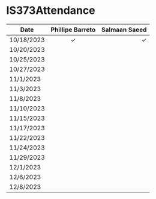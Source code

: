 # IS373Attendance



| Date          | Phillipe Barreto      | Salmaan Saeed     |
| ------------- | :-------------------: | ----------------: |
| 10/18/2023    |    &check;            |  &check;          |
| 10/20/2023    |                       |                   |
| 10/25/2023    |                       |                   |
| 10/27/2023    |                       |                   |
| 11/1/2023     |                       |                   |
| 11/3/2023     |                       |                   |
| 11/8/2023     |                       |                   |
| 11/10/2023    |                       |                   |
| 11/15/2023    |                       |                   |
| 11/17/2023    |                       |                   |
| 11/22/2023    |                       |                   |
| 11/24/2023    |                       |                   |
| 11/29/2023    |                       |                   |
| 12/1/2023     |                       |                   |
| 12/6/2023     |                       |                   |
| 12/8/2023     |                       |                   |


